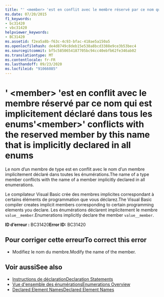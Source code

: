 ```yaml
---
title: "' <member> 'est en conflit avec le membre réservé par ce nom qui est implicitement déclaré dans tous les enums"
ms.date: 07/20/2015
f1_keywords:
- bc31420
- vbc31420
helpviewer_keywords:
- BC31420
ms.assetid: f2ea5a8b-f63c-4c93-bfac-418ae5a150a5
ms.openlocfilehash: de4d8749c8deb15e538a8bcd3388e9ce3b53bec4
ms.sourcegitcommit: bf5c5850654187705bc94cc40ebfb62fe346ab02
ms.translationtype: MT
ms.contentlocale: fr-FR
ms.lasthandoff: 09/23/2020
ms.locfileid: "91066085"
---
```

# <a name="member-conflicts-with-the-reserved-member-by-this-name-that-is-implicitly-declared-in-all-enums"></a><span data-ttu-id="b3804-102">' \<member> 'est en conflit avec le membre réservé par ce nom qui est implicitement déclaré dans tous les enums</span><span class="sxs-lookup"><span data-stu-id="b3804-102">'\<member>' conflicts with the reserved member by this name that is implicitly declared in all enums</span></span>

<span data-ttu-id="b3804-103">Le nom d’un membre de type est en conflit avec le nom d’un membre implicitement déclaré dans toutes les énumérations.</span><span class="sxs-lookup"><span data-stu-id="b3804-103">The name of a type member conflicts with the name of a member implicitly declared in all enumerations.</span></span>  
  
 <span data-ttu-id="b3804-104">Le compilateur Visual Basic crée des membres implicites correspondant à certains éléments de programmation que vous déclarez.</span><span class="sxs-lookup"><span data-stu-id="b3804-104">The Visual Basic compiler creates implicit members corresponding to certain programming elements you declare.</span></span> <span data-ttu-id="b3804-105">Les énumérations déclarent implicitement le membre `value__member`.</span><span class="sxs-lookup"><span data-stu-id="b3804-105">Enumerations implicitly declare the member `value__member`.</span></span>  
  
 <span data-ttu-id="b3804-106">**ID d’erreur :** BC31420</span><span class="sxs-lookup"><span data-stu-id="b3804-106">**Error ID:** BC31420</span></span>  
  
## <a name="to-correct-this-error"></a><span data-ttu-id="b3804-107">Pour corriger cette erreur</span><span class="sxs-lookup"><span data-stu-id="b3804-107">To correct this error</span></span>  
  
- <span data-ttu-id="b3804-108">Modifiez le nom du membre.</span><span class="sxs-lookup"><span data-stu-id="b3804-108">Modify the name of the member.</span></span>  
  
## <a name="see-also"></a><span data-ttu-id="b3804-109">Voir aussi</span><span class="sxs-lookup"><span data-stu-id="b3804-109">See also</span></span>

- [<span data-ttu-id="b3804-110">Instructions de déclaration</span><span class="sxs-lookup"><span data-stu-id="b3804-110">Declaration Statements</span></span>](../programming-guide/language-features/statements.md#declaration-statements)
- [<span data-ttu-id="b3804-111">Vue d'ensemble des énumérations</span><span class="sxs-lookup"><span data-stu-id="b3804-111">Enumerations Overview</span></span>](../programming-guide/language-features/constants-enums/enumerations-overview.md)
- [<span data-ttu-id="b3804-112">Declared Element Names</span><span class="sxs-lookup"><span data-stu-id="b3804-112">Declared Element Names</span></span>](../programming-guide/language-features/declared-elements/declared-element-names.md)
